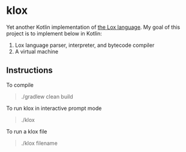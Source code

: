 # klox
Yet another Kotlin implementation of [the Lox language](https://github.com/munificent/craftinginterpreters/). My goal of this project is to implement below in Kotlin: 
1. Lox language parser, interpreter, and bytecode compiler
2. A virtual machine 

## Instructions
To compile
> ./gradlew clean build

To run klox in interactive prompt mode
> ./klox

To run a klox file
> ./klox filename